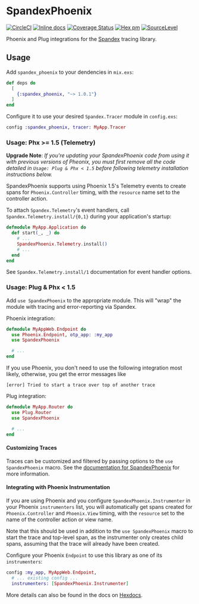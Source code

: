 # SpandexPhoenix
[![CircleCI](https://circleci.com/gh/spandex-project/spandex_phoenix.svg?style=svg)](https://circleci.com/gh/spandex-project/spandex_phoenix)
[![Inline docs](http://inch-ci.org/github/spandex-project/spandex_phoenix.svg)](http://inch-ci.org/github/spandex-project/spandex_phoenix)
[![Coverage Status](https://coveralls.io/repos/github/spandex-project/spandex_phoenix/badge.svg)](https://coveralls.io/github/spandex-project/spandex_phoenix)
[![Hex pm](http://img.shields.io/hexpm/v/spandex_phoenix.svg?style=flat)](https://hex.pm/packages/spandex_phoenix)
[![SourceLevel](https://sourcelevel.io/github/spandex-project/spandex_phoenix.svg)](https://sourcelevel.io/github/spandex-project/spandex_phoenix)

Phoenix and Plug integrations for the
[Spandex](https://github.com/spandex-project/spandex) tracing library.

## Usage

Add `spandex_phoenix` to your dendencies in `mix.exs`:

```elixir
def deps do
  [
    {:spandex_phoenix, "~> 1.0.1"}
  ]
end
```

Configure it to use your desired `Spandex.Tracer` module in `config.exs`:

```elixir
config :spandex_phoenix, tracer: MyApp.Tracer
```

### Usage: Phx >= 1.5 (Telemetry)

**Upgrade Note**: *If you're updating your SpandexPhoenix code from using it with previous versions of Pheonix,
you must first remove all the code detailed in `Usage: Plug & Phx < 1.5` before following
telemetry installation instructions below.*


SpandexPhoenix supports using Phoenix 1.5's Telemetry events to create spans for
`Phoenix.Controller` timing, with the `resource` name set to the controller action.

To attach `Spandex.Telemetry`'s event handlers, call `Spandex.Telemetry.install/{0,1}`
during your application's startup:

```elixir
defmodule MyApp.Application do
  def start(_, _) do
    # ...
    SpandexPhoenix.Telemetry.install()
    # ...
  end
end
```

See `Spandex.Telemetry.install/1` documentation for event handler options.

### Usage: Plug & Phx < 1.5

Add `use SpandexPhoenix` to the appropriate module. This will "wrap" the
module with tracing and error-reporting via Spandex.

Phoenix integration:

```elixir
defmodule MyAppWeb.Endpoint do
  use Phoenix.Endpoint, otp_app: :my_app
  use SpandexPhoenix

  # ...
end
```

If you use Phoenix, you don't need to use the following integration most likely, otherwise, you get the error messages like
```
[error] Tried to start a trace over top of another trace
```

Plug integration:
```elixir
defmodule MyApp.Router do
  use Plug.Router
  use SpandexPhoenix

  # ...
end
```

#### Customizing Traces

Traces can be customized and filtered by passing options to the `use SpandexPhoenix` macro.
See the [documentation for SpandexPhoenix] for more information.

#### Integrating with Phoenix Instrumentation

If you are using Phoenix and you configure `SpandexPhoenix.Instrumenter` in
your Phoenix `instrumenters` list, you will automatically get spans created for
`Phoenix.Controller` and `Phoenix.View` timing, with the `resource` set to the
name of the controller action or view name.

Note that this should be used in addition to the `use SpandexPhoenix`
macro to start the trace and top-level span, as the instrumenter only creates
child spans, assuming that the trace will already have been created.

Configure your Phoenix `Endpoint` to use this library as one of its
`instrumenters`:

```elixir
config :my_app, MyAppWeb.Endpoint,
  # ... existing config ...
  instrumenters: [SpandexPhoenix.Instrumenter]
```

More details can also be found in the docs on [Hexdocs].

[Hexdocs]: https://hexdocs.pm/spandex_phoenix
[documentation for SpandexPhoenix]: https://hexdocs.pm/spandex_phoenix/SpandexPhoenix.html
